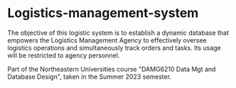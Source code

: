 # Logistics-management-system
The objective of this logistic system is to establish a dynamic database that empowers the Logistics Management Agency to effectively oversee logistics operations and simultaneously track orders and tasks. Its usage will be restricted to agency personnel.

Part of the Northeastern Universities course "DAMG6210 Data Mgt and Database Design", taken in the Summer 2023 semester.

